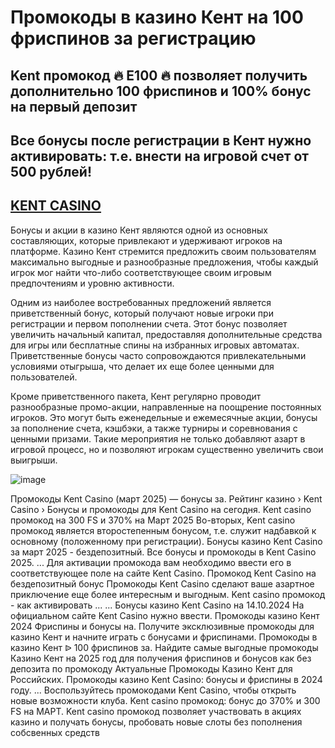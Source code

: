 # Промокоды в казино Кент на 100 фриспинов за регистрацию

## Kent промокод 🔥 E100  🔥 позволяет получить дополнительно 100 фриспинов и 100% бонус на первый депозит
## Все бонусы после регистрации в Кент нужно активировать: т.е. внести на игровой счет от 500 рублей!
## [KENT CASINO](https://linkcasino.ru/kent_e100)

Бонусы и акции в казино Кент являются одной из основных составляющих, которые привлекают и удерживают игроков на платформе. Казино Кент стремится предложить своим пользователям максимально выгодные и разнообразные предложения, чтобы каждый игрок мог найти что-либо соответствующее своим игровым предпочтениям и уровню активности.

Одним из наиболее востребованных предложений является приветственный бонус, который получают новые игроки при регистрации и первом пополнении счета. Этот бонус позволяет увеличить начальный капитал, предоставляя дополнительные средства для игры или бесплатные спины на избранных игровых автоматах. Приветственные бонусы часто сопровождаются привлекательными условиями отыгрыша, что делает их еще более ценными для пользователей.

Кроме приветственного пакета, Кент регулярно проводит разнообразные промо-акции, направленные на поощрение постоянных игроков. Это могут быть еженедельные и ежемесячные акции, бонусы за пополнение счета, кэшбэки, а также турниры и соревнования с ценными призами. Такие мероприятия не только добавляют азарт в игровой процесс, но и позволяют игрокам существенно увеличить свои выигрыши.

![image](https://github.com/user-attachments/assets/7dc8f403-ecb4-4080-afb6-5926ae7fecfa)


Промокоды Kent Casino (март 2025) — бонусы за. Рейтинг казино › Kent Casino › Бонусы и промокоды для Kent Casino на сегодня.
Kent casino промокод на 300 FS и 370% на Март 2025
Во-вторых, Kent casino промокод является второстепенным бонусом, т.е. служит надбавкой к основному (положенному при регистрации).
Бонусы казино Kent Casino за март 2025 - бездепозитный.
Все бонусы и промокоды в Kent Casino 2025. ... Для активации промокода вам необходимо ввести его в соответствующее поле на сайте Kent Casino.
Промокод Kent Casino на бездепозитный бонус
Промокоды Kent Casino сделают ваше азартное приключение еще более интересным и выгодным.
Kent casino промокод - как активировать ... ... Бонусы казино Kent Casino на 14.10.2024 На официальном сайте Kent Casino нужно ввести.
Промокоды казино Кент 2024 Фриспины и бонусы на.
Получите эксклюзивные промокоды для казино Кент и начните играть с бонусами и фриспинами.
Промокоды в казино Кент ᐉ 100 фриспинов за.
Найдите самые выгодные промокоды Казино Кент на 2025 год для получения фриспинов и бонусов как без депозита по промокоду
Актуальные Промокоды Казино Кент для Российских.
Промокоды казино Kent Casino: бонусы и фриспины в 2024 году. ... Воспользуйтесь промокодами Kent Casino, чтобы открыть новые возможности клуба.
Kent casino промокод: бонус до 370% и 300 FS на МАРТ.
Kent casino промокод позволяет участвовать в акциях казино и получать бонусы, пробовать новые слоты без пополнения собсвенных средств 
